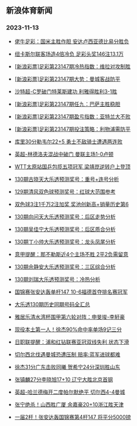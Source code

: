 ## 新浪体育新闻 
### 2023-11-13

+ [佬牛足彩：国米主胜作胆 安达卢西亚德比易分胜负](https://sports.sina.com.cn/l/2023-11-12/doc-imzuikxx1832524.shtml)

+ [纽卡斯尔联客场造4倍冷负 足彩头奖146注13.1万](https://sports.sina.com.cn/l/2023-11-12/doc-imzuierw4326482.shtml)

+ [[新浪彩票]足彩第23147期冷热指数：维拉对攻制胜](https://sports.sina.com.cn/l/2023-11-12/doc-imzuierw4328211.shtml)

+ [[新浪彩票]足彩第23147期大势：曼城客战防平](https://sports.sina.com.cn/l/2023-11-12/doc-imzuiesa8726040.shtml)

+ [沙特超-C罗破门特莱斯建功 利雅得胜利3-1胜](https://sports.sina.com.cn/global/others/2023-11-12/doc-imzuiesa8729559.shtml)

+ [[新浪彩票]足彩第23147期任九：巴萨主胜稳胆](https://sports.sina.com.cn/l/2023-11-12/doc-imzuierz1949059.shtml)

+ [[新浪彩票]足彩第23147期盈亏指数：亚特兰大不败](https://sports.sina.com.cn/l/2023-11-12/doc-imzuiesa8726999.shtml)

+ [[新浪彩票]足彩第23147期投注策略：利物浦需防平](https://sports.sina.com.cn/l/2023-11-12/doc-imzuierz1949556.shtml)

+ [库里30分勒韦尔22+5 勇士不敌骑士遭遇两连败](https://sports.sina.com.cn/basketball/nba/2023-11-12/doc-imzuirfv1739572.shtml)

+ [英超-林德洛夫混战中破门 曼联主场1-0卢顿](https://sports.sina.com.cn/g/pl/2023-11-12/doc-imzuiesa8726751.shtml)

+ [WTT太原站国乒包揽五项冠军 梁靖崑逆转户上登顶](https://sports.sina.com.cn/others/pingpang/2023-11-12/doc-imzuknmn8103478.shtml)

+ [130期古晓天大乐透预测奖号：重号+连号分析](https://sports.sina.com.cn/l/2023-11-12/doc-imzuivpu8420653.shtml)

+ [129期清风双色球预测奖号：红球大范围参考](https://sports.sina.com.cn/l/2023-11-09/doc-imztypns0457393.shtml)

+ [双色球3注1千万2注加奖 奖池创新高+销量历史第6](https://sports.sina.com.cn/l/2023-11-12/doc-imzuknmh3698037.shtml)

+ [130期向问天大乐透预测奖号：后区走势分析](https://sports.sina.com.cn/l/2023-11-12/doc-imzuivpt1643065.shtml)

+ [130期吴佳宁大乐透预测奖号：后区质合分析](https://sports.sina.com.cn/l/2023-11-12/doc-imzuivpt1644002.shtml)

+ [130期丁小帅大乐透预测奖号：龙头凤尾分析](https://sports.sina.com.cn/l/2023-11-12/doc-imzuivpu8420982.shtml)

+ [意甲提醒：那不勒斯近4个主场不胜 2平2负需留意](https://sports.sina.com.cn/l/2023-11-12/doc-imzuierz1952216.shtml)

+ [130期佘静安大乐透预测奖号：三区综合分析](https://sports.sina.com.cn/l/2023-11-12/doc-imzuivpu8421085.shtml)

+ [130期刘瑞大乐透预测奖号：冷热分析](https://sports.sina.com.cn/l/2023-11-12/doc-imzuivpn8694189.shtml)

+ [国锦赛张安达轰单杆147 10-6福德首夺排名赛冠军](https://sports.sina.com.cn/others/snooker/2023-11-12/doc-imzukstk7987044.shtml)

+ [大乐透130期历史同期号码全汇总](https://sports.sina.com.cn/l/2023-11-12/doc-imzuizvk8567291.shtml)

+ [雅居乐清水湾杯围甲第六轮对阵：申旻埈-李轩豪](https://sports.sina.com.cn/go/2023-11-12/doc-imzuknme8366080.shtml)

+ [现役本土第一人！徐杰90%命中率单场9记三分](https://sports.sina.com.cn/basketball/cba/2023-11-13/doc-imzukstk7997526.shtml)

+ [日职联提醒：浦和红钻联赛亚冠双线失利 状态下滑](https://sports.sina.com.cn/l/2023-11-12/doc-imzuiesa8729084.shtml)

+ [切尔西北伐遇曼城恐遭压制 赔率:蓝军进球都难](https://sports.sina.com.cn/l/2023-11-12/doc-imzuiesa8723051.shtml)

+ [徐杰31分广东击败同曦 贺希宁24分深圳胜山东](https://sports.sina.com.cn/basketball/cba/2023-11-12/doc-imzuknme8377632.shtml)

+ [张镇麟27分李晓旭17+10 辽宁大胜北京首钢](https://sports.sina.com.cn/basketball/cba/2023-11-12/doc-imzuknme8369433.shtml)

+ [英超-哈兰德梅开二度帕尔默绝平 切尔西4-4曼城](https://sports.sina.com.cn/g/pl/2023-11-13/doc-imzumpwx0778986.shtml)

+ [张宁绝杀！山西胜广厦 余嘉豪20+10浙江胜天津](https://sports.sina.com.cn/basketball/cba/2023-11-12/doc-imzuknmn8102155.shtml)

+ [一届2杆！张安达轰国锦赛第4杆147 将平分5000镑](https://sports.sina.com.cn/others/snooker/2023-11-12/doc-imzuizvr1520739.shtml)

